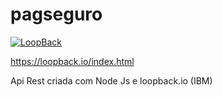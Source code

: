 # pagseguro

[![LoopBack](https://github.com/strongloop/loopback-next/raw/master/docs/site/imgs/branding/Powered-by-LoopBack-Badge-(blue)-@2x.png)](http://loopback.io/)


https://loopback.io/index.html


Api Rest criada com Node Js e loopback.io (IBM)
